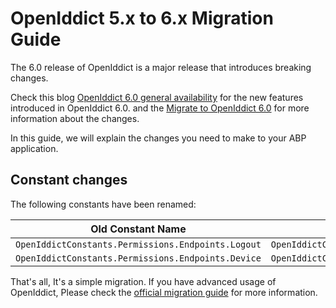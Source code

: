 # OpenIddict 5.x to 6.x Migration Guide

The 6.0 release of OpenIddict is a major release that introduces breaking changes.

Check this blog [OpenIddict 6.0 general availability](https://kevinchalet.com/2024/12/17/openiddict-6-0-general-availability/) for the new features introduced in OpenIddict 6.0. and the [Migrate to OpenIddict 6.0](https://documentation.openiddict.com/guides/migration/50-to-60) for more information about the changes.

In this guide, we will explain the changes you need to make to your ABP application.

## Constant changes

The following constants have been renamed:

| Old Constant Name                                             | New Constant Name                                               |
|---------------------------------------------------------------|-----------------------------------------------------------------|
| `OpenIddictConstants.Permissions.Endpoints.Logout`            | `OpenIddictConstants.Permissions.Endpoints.EndSession`          |
| `OpenIddictConstants.Permissions.Endpoints.Device`            | `OpenIddictConstants.Permissions.Endpoints.DeviceAuthorization` |

That's all, It's a simple migration. If you have advanced usage of OpenIddict, Please check the [official migration guide](https://documentation.openiddict.com/guides/migration/50-to-60) for more information.
